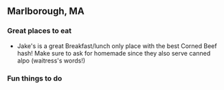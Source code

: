 ## Marlborough, MA

### Great places to eat

- Jake's is a great Breakfast/lunch only place with the best Corned Beef hash! Make sure to ask for homemade since they also serve canned alpo (waitress's words!)

### Fun things to do
